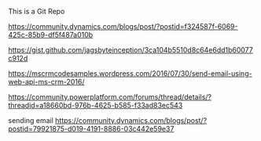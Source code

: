 
This is a Git Repo

https://community.dynamics.com/blogs/post/?postid=f324587f-6069-425c-85b9-df5f487a010b

https://gist.github.com/jagsbyteinception/3ca104b5510d8c64e6dd1b60077c912d

https://mscrmcodesamples.wordpress.com/2016/07/30/send-email-using-web-api-ms-crm-2016/

https://community.powerplatform.com/forums/thread/details/?threadid=a18660bd-976b-4625-b585-f33ad83ec543

sending email
https://community.dynamics.com/blogs/post/?postid=79921875-d019-4191-8886-03c442e59e37
